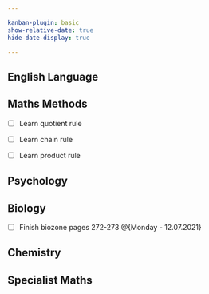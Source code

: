 ```yaml
---

kanban-plugin: basic
show-relative-date: true
hide-date-display: true

---
```


## English Language



## Maths Methods

- [ ] Learn quotient rule
- [ ] Learn chain rule
- [ ] Learn product rule


## Psychology



## Biology

- [ ] Finish biozone pages 272-273 @{Monday - 12.07.2021}


## Chemistry



## Specialist Maths



